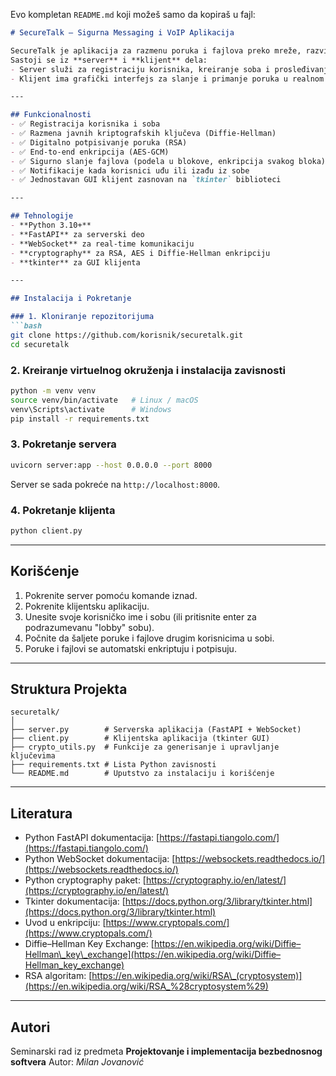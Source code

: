 Evo kompletan `README.md` koji možeš samo da kopiraš u fajl:

````markdown
# SecureTalk – Sigurna Messaging i VoIP Aplikacija

SecureTalk je aplikacija za razmenu poruka i fajlova preko mreže, razvijena u Python-u. Aplikacija koristi **end-to-end enkripciju**, digitalno potpisivanje poruka i bezbednu razmenu ključeva kako bi obezbedila privatnu komunikaciju između korisnika.  
Sastoji se iz **server** i **klijent** dela:  
- Server služi za registraciju korisnika, kreiranje soba i prosleđivanje poruka/fajlova.  
- Klijent ima grafički interfejs za slanje i primanje poruka u realnom vremenu.  

---

## Funkcionalnosti
- ✅ Registracija korisnika i soba  
- ✅ Razmena javnih kriptografskih ključeva (Diffie-Hellman)  
- ✅ Digitalno potpisivanje poruka (RSA)  
- ✅ End-to-end enkripcija (AES-GCM)  
- ✅ Sigurno slanje fajlova (podela u blokove, enkripcija svakog bloka)  
- ✅ Notifikacije kada korisnici uđu ili izađu iz sobe  
- ✅ Jednostavan GUI klijent zasnovan na `tkinter` biblioteci  

---

## Tehnologije
- **Python 3.10+**
- **FastAPI** za serverski deo  
- **WebSocket** za real-time komunikaciju  
- **cryptography** za RSA, AES i Diffie-Hellman enkripciju  
- **tkinter** za GUI klijenta  

---

## Instalacija i Pokretanje

### 1. Kloniranje repozitorijuma
```bash
git clone https://github.com/korisnik/securetalk.git
cd securetalk
````

### 2. Kreiranje virtuelnog okruženja i instalacija zavisnosti

```bash
python -m venv venv
source venv/bin/activate   # Linux / macOS
venv\Scripts\activate      # Windows
pip install -r requirements.txt
```

### 3. Pokretanje servera

```bash
uvicorn server:app --host 0.0.0.0 --port 8000
```

Server se sada pokreće na `http://localhost:8000`.

### 4. Pokretanje klijenta

```bash
python client.py
```

---

## Korišćenje

1. Pokrenite server pomoću komande iznad.
2. Pokrenite klijentsku aplikaciju.
3. Unesite svoje korisničko ime i sobu (ili pritisnite enter za podrazumevanu "lobby" sobu).
4. Počnite da šaljete poruke i fajlove drugim korisnicima u sobi.
5. Poruke i fajlovi se automatski enkriptuju i potpisuju.

---

## Struktura Projekta

```
securetalk/
│
├── server.py        # Serverska aplikacija (FastAPI + WebSocket)
├── client.py        # Klijentska aplikacija (tkinter GUI)
├── crypto_utils.py  # Funkcije za generisanje i upravljanje ključevima
├── requirements.txt # Lista Python zavisnosti
└── README.md        # Uputstvo za instalaciju i korišćenje
```

---

## Literatura

* Python FastAPI dokumentacija: [https://fastapi.tiangolo.com/](https://fastapi.tiangolo.com/)
* Python WebSocket dokumentacija: [https://websockets.readthedocs.io/](https://websockets.readthedocs.io/)
* Python cryptography paket: [https://cryptography.io/en/latest/](https://cryptography.io/en/latest/)
* Tkinter dokumentacija: [https://docs.python.org/3/library/tkinter.html](https://docs.python.org/3/library/tkinter.html)
* Uvod u enkripciju: [https://www.cryptopals.com/](https://www.cryptopals.com/)
* Diffie–Hellman Key Exchange: [https://en.wikipedia.org/wiki/Diffie–Hellman\_key\_exchange](https://en.wikipedia.org/wiki/Diffie–Hellman_key_exchange)
* RSA algoritam: [https://en.wikipedia.org/wiki/RSA\_(cryptosystem)](https://en.wikipedia.org/wiki/RSA_%28cryptosystem%29)

---

## Autori

Seminarski rad iz predmeta **Projektovanje i implementacija bezbednosnog softvera**
Autor: *Milan Jovanović*
